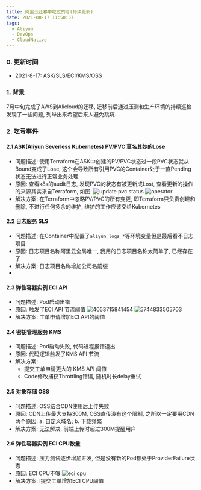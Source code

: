 ```yaml
---
title: 阿里云迁移中吃过的亏(持续更新)
date: 2021-08-17 11:50:57
tags:
  - Aliyun
  - DevOps
  - CloudNative
---
```


### 0. 更新时间
- 2021-8-17: ASK/SLS/ECI/KMS/OSS

### 1. 背景
7月中旬完成了AWS到Alicloud的迁移, 迁移前后通过压测和生产环境的持续巡检发现了一些问题, 列举出来希望后来人避免跳坑.

<!-- more -->
### 2. 吃亏事件

#### 2.1 ASK(Aliyun Severless Kubernetes) PV/PVC 莫名其妙的Lose
- 问题描述: 使用Terraform在ASK中创建的PV/PVC状态过一段PVC状态就从Bound变成了Lose, 这个会导致所有引用PVC的Container处于一直Pending状态无法进行正常业务处理
- 原因: 查看k8s的audit日志, 发现PVC的状态有被更新成Lost, 查看更新的操作的来源其实来自Terraform, 如图:
![update pvc status](4290636159088.png)
![operator](1335619716611.png)
- 解决方案: 在Terraform中忽略PV/PVC的所有变更, 即Terraform只负责创建和删除, 不进行任何多余的维护, 维护的工作应该交给Kubernetes

#### 2.2 日志服务 SLS
- 问题描述: 在Container中配置了`aliyun_logs_*`等环境变量但是最后看不日志项目
- 原因: 日志项目名称阿里云全局唯一, 我用的日志项目名称太简单了, 已经存在了
- 解决方案: 日志项目名称增加公司名前缀
-
#### 2.3 弹性容器实例 ECI API
- 问题描述: Pod启动出错
- 原因: 触发了ECI API 节流阈值
![4053715841454](4053715841454.png)
![5744833505703](5744833505703.png)
- 解决方案: 工单申请增加ECI API的阈值

#### 2.4 密钥管理服务 KMS
- 问题描述: Pod启动失败, 代码进程报错退出
- 原因: 代码逻辑触发了KMS API 节流
- 解决方案: 
    - 提交工单申请更大的 KMS API 阈值
    - Code修改捕获Throttling错误, 随机时长delay重试

#### 2.5 对象存储 OSS
- 问题描述: OSS结合CDN使用后上传失败
- 原因:  CDN上传最大支持300M, OSS直传没有这个限制, 之所以一定要用CDN两个原因: a. 自定义域名; b. 下载频繁
- 解决方案: 无法解决, 前端上传时超过300M提醒用户

#### 2.6 弹性容器实例 ECI CPU数量
- 问题描述: 压力测试逐步增加并发, 但是没有新的Pod都处于ProviderFailure状态
- 原因:  ECI CPU不够
![eci cpu](1501583789858.png)
- 解决方案: l提交工单增加ECI CPU阈值


